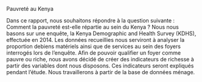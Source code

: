 Pauvreté au Kenya

Dans ce rapport, nous souhaitons répondre à la question suivante : Comment la pauvreté est-elle répartie au sein du Kenya ?
Nous nous basons sur une enquête, la Kenya Demographic and Health Survey (KDHS), effectuée en 2014.
Les données recueillies nous serviront à analyser la proportion debiens matériels ainsi que de services au sein des foyers interrogés lors de l’enquête.
Afin de pouvoir qualifier un foyer comme pauvre ou riche, nous avons décidé de créer des indicateurs de richesse à partir des variables dont nous disposons.
Ces indicateurs seront expliqués pendant l’étude. Nous travaillerons à partir de la base de données ménage.
